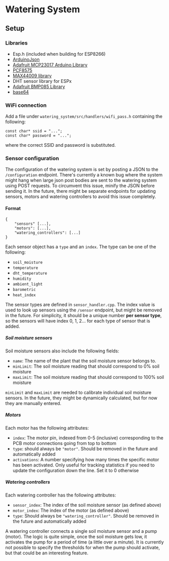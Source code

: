 # Watering System


## Setup

### Libraries

- Esp.h (included when building for ESP8266)
- [ArduinoJson](https://arduinojson.org/?utm_source=meta&utm_medium=library.properties)
- [Adafruit MCP23017 Arduino Library](https://github.com/adafruit/Adafruit-MCP23017-Arduino-Library)
- [PCF8575](https://github.com/RobTillaart/PCF8575)
- [MAX44009 library](https://github.com/dantudose/MAX44009)
- DHT sensor library for ESPx
- [Adafruit BMP085 Library](https://github.com/adafruit/Adafruit-BMP085-Library)
- [base64](https://github.com/Densaugeo/base64_arduino)

### WiFi connection

Add a file under `watering_system/src/handlers/wifi_pass.h` containing the following:

    const char* ssid = "...";
	const char* password = "...";

where the correct SSID and password is substituted. 

### Sensor configuration

The configuration of the watering system is set by posting a JSON to the `/configuration` endpoint. There's currently a known bug where the system might hang when large json post bodies are sent to the watering system using POST requests. To circumvent this issue, minify the JSON before sending it. In the future, there might be separate endpoints for updating sensors, motors and watering controllers to avoid this issue completely. 

#### Format

    {
    	"sensors" [...],
    	"motors": [...],
    	"watering_controllers": [...]
    }

Each sensor object has a `type` and an `index`. The type can be one of the following:

- `soil_moisture`
- `temperature`
- `dht_temperature`
- `humidity`
- `ambient_light`
- `barometric`
- `heat_index`

The sensor types are defined in `sensor_handler.cpp`. The index value is used to look up sensors using the `/sensor` endpoint, but might be removed in the future. For simplicity, it should be a unique number **per sensor type**, so the sensors will have index 0, 1, 2... for each type of sensor that is added. 

##### Soil moisture sensors

Soil moisture sensors also include the following fields:

- `name`: The name of the plant that the soil moisture sensor belongs to.
- `minLimit`: The soil moisture reading that should correspond to 0% soil moisture
- `maxLimit`: The soil moisture reading that should correspond to 100% soil moisture

`minLimit` and `maxLimit` are needed to calibrate individual soil moisture sensors. In the future, they might be dynamically calculated, but for now they are manually entered. 

##### Motors

Each motor has the following attributes:

- `index`: The motor pin, indexed from 0-5 (inclusive) corresponding to the PCB motor connections going from top to bottom
- `type`: should always be `"motor"`. Should be removed in the future and automatically added
- `activations`: A number specifying how many times the specific motor has been activated. Only useful for tracking statistics if you need to update the configuration down the line. Set it to 0 otherwise

##### Watering controllers

Each watering controller has the following attributes:

- `sensor_index`: The index of the soil moisture sensor (as defined above)
- `motor_index`: The index of the motor (as defined above)
- `type`: Should always be `"watering_controller"`. Should be removed in the future and automatically added

A watering controller connects a single soil moisture sensor and a pump (motor). The logic is quite simple, once the soil moisture gets low, it activates the pump for a period of time (a little over a minute). It is currently not possible to specify the thresholds for when the pump should activate, but that could be an interesting feature.

